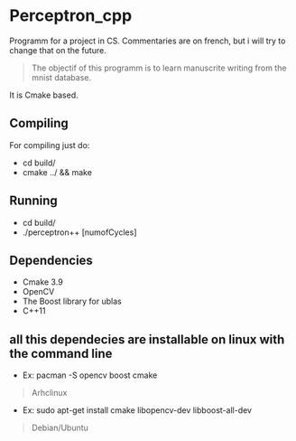 # Perceptron_cpp
Programm for a project in CS. Commentaries are on french, but i will try to change that on the future.

> The objectif of this programm is to learn manuscrite writing from the mnist database.

It is Cmake based.


Compiling
-
For compiling just do: 
- cd build/
- cmake ../ && make

Running
-
- cd build/
- ./perceptron++ [numofCycles]

Dependencies
-
- Cmake 3.9
- OpenCV
- The Boost library for ublas
- C++11

 all this dependecies are installable on linux with the command line
 --
- Ex: pacman -S opencv boost cmake
> Arhclinux
- Ex: sudo apt-get install cmake libopencv-dev libboost-all-dev
>Debian/Ubuntu







